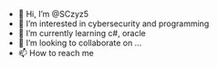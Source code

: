 - 👋 Hi, I’m @SCzyz5
- 👀 I’m interested in cybersecurity and programming
- 🌱 I’m currently learning c#, oracle
- 💞️ I’m looking to collaborate on ...
- 📫 How to reach me 

<!---
SCzyz5/SCzyz5 is a ✨ special ✨ repository because its `README.md` (this file) appears on your GitHub profile.
You can click the Preview link to take a look at your changes.
--->
